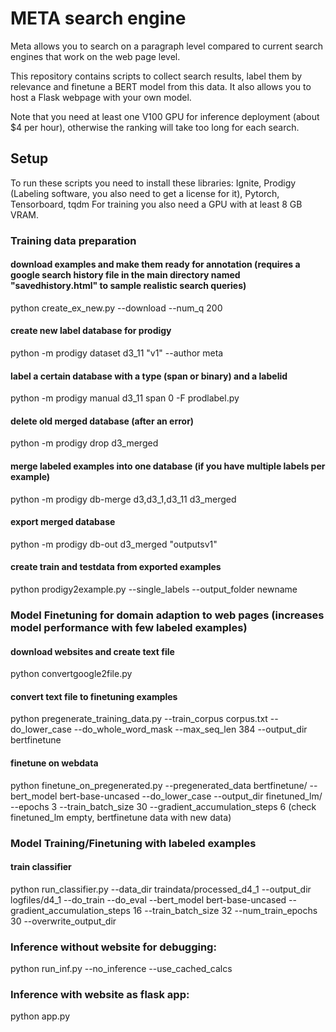 # META search engine

Meta allows you to search on a paragraph level compared to current search engines that work on the web page level.


This repository contains scripts to collect search results, label them by relevance and finetune a BERT model from this data. It also allows you to host a Flask webpage with your own model.

Note that you need at least one V100 GPU for inference deployment (about $4 per hour), otherwise the ranking will take too long for each search.

## Setup

To run these scripts you need to install these libraries: Ignite, Prodigy (Labeling software, you also need to get a license for it), Pytorch, Tensorboard, tqdm
For training you also need a GPU with at least 8 GB VRAM.

### Training data preparation

#### download examples and make them ready for annotation (requires a google search history file in the main directory named "savedhistory.html" to sample realistic search queries)
python create_ex_new.py --download --num_q 200

#### create new label database for prodigy
python -m prodigy dataset d3_11 "v1" --author meta

#### label a certain database with a type (span or binary) and a labelid
python -m prodigy manual d3_11 span 0 -F prodlabel.py

#### delete old merged database (after an error)
python -m prodigy drop d3_merged

#### merge labeled examples into one database (if you have multiple labels per example)
python -m prodigy db-merge d3,d3_1,d3_11 d3_merged

#### export merged database
python -m prodigy db-out d3_merged "outputsv1"

#### create train and testdata from exported examples
python prodigy2example.py --single_labels --output_folder newname


### Model Finetuning for domain adaption to web pages (increases model performance with few labeled examples)

#### download websites and create text file
python convertgoogle2file.py

#### convert text file to finetuning examples
python pregenerate_training_data.py --train_corpus corpus.txt --do_lower_case --do_whole_word_mask --max_seq_len 384 --output_dir bertfinetune

#### finetune on webdata
python finetune_on_pregenerated.py --pregenerated_data bertfinetune/ --bert_model bert-base-uncased --do_lower_case --output_dir finetuned_lm/ --epochs 3 --train_batch_size 30 --gradient_accumulation_steps 6
(check finetuned_lm empty, bertfinetune data with new data)

### Model Training/Finetuning with labeled examples

#### train classifier
python run_classifier.py --data_dir traindata/processed_d4_1 --output_dir logfiles/d4_1 --do_train --do_eval --bert_model  bert-base-uncased --gradient_accumulation_steps 16 --train_batch_size 32 --num_train_epochs 30 --overwrite_output_dir


### Inference without website for debugging:
python run_inf.py --no_inference --use_cached_calcs 


### Inference with website as flask app:
python app.py
